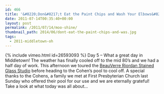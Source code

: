 ```yaml
---
id: 466
title: '&#8220;Don&#8217;t Eat the Paint Chips and Wash Your Elbows&#8221;'
date: 2011-07-14T00:35:40+00:00
layout: post
permalink: /2011/07/14/moo-shine/
thumbnail_path: 2014/06/dont-eat-the-paint-chips-and-was.jpg
tags:
  - 2011-middletown-oh
---
```

{% include vimeo.html id=26593093 %}
Day 5 &#8211; What a great day in Middletown! The weather has finally cooled off to the mid 80&#8217;s and we had a half day of work. This afternoon we toured the <a href="http://www.beauverre.net/" target="_blank">BeauVerre Riordan Stained Glass Studio</a> before heading to the Cohen&#8217;s pool to cool off. A special thanks to the Cohens, a family we met at First Presbyterian Church last Sunday who offered their pool for our use and we are eternally grateful! Take a look at what today was all about&#8230;